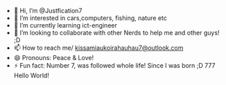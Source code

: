 - 👋 Hi, I’m @Justfication7
- 👀 I’m interested in cars,computers, fishing, nature etc
- 🌱 I’m currently learning ict-engineer
- 💞️ I’m looking to collaborate with other Nerds to help me and other guys! ;D
- 📫 How to reach me/ kissamiaukoirahauhau7@outlook.com
- 😄 Pronouns: Peace & Love!
- ⚡ Fun fact: Number 7, was followed whole life! Since I was born ;D 777
Hello World! 
